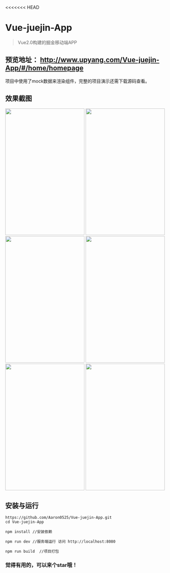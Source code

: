 <<<<<<< HEAD
# Vue-juejin-App

> Vue2.0构建的掘金移动端APP

## 预览地址： http://www.upyang.com/Vue-juejin-App/#/home/homepage
项目中使用了mock数据来渲染组件，完整的项目演示还需下载源码查看。

## 效果截图
<img src="http://oszamq4pp.bkt.clouddn.com/17-7-25/25353012.jpg" width="250" height="400">  <img src="http://oszamq4pp.bkt.clouddn.com/17-7-25/30337680.jpg" width="250" height="400">  <img src="http://oszamq4pp.bkt.clouddn.com/17-7-25/95948264.jpg" width="250" height="400">  <img src="http://oszamq4pp.bkt.clouddn.com/17-7-25/22646946.jpg" width="250" height="400">  <img src="http://oszamq4pp.bkt.clouddn.com/17-7-25/45382409.jpg" width="250" height="400">  <img src="http://oszamq4pp.bkt.clouddn.com/17-7-25/38129297.jpg" width="250" height="400">



## 安装与运行

```
https://github.com/Aaron0525/Vue-juejin-App.git
cd Vue-juejin-App

npm install //安装依赖

npm run dev //服务端运行 访问 http://localhost:8080

npm run build  //项目打包 
```

### 觉得有用的，可以来个star哦！
